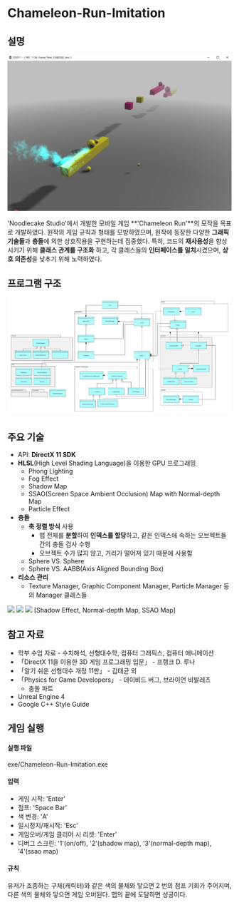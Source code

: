 # Chameleon-Run-Imitation

## 설명

![image01](./ScreenShot/image01.jpg)

'Noodlecake Studio'에서 개발한 모바일 게임 **'Chameleon Run'**의 모작을 목표로 개발하였다.
원작의 게임 규칙과 형태를 모방하였으며, 원작에 등장한 다양한 **그래픽 기술들**과 **충돌**에 의한 상호작용을 구현하는데 집중했다.
특히, 코드의 **재사용성**을 향상시키기 위해 **클래스 관계를 구조화** 하고, 각 클래스들의 **인터페이스를 일치**시켰으며, **상호 의존성**을 낮추기 위해 노력하였다.


## 프로그램 구조

![ClassDiagram.jpeg](./ScreenShot/ClassDiagram.jpeg)


## 주요 기술

* API: **DirectX 11 SDK**
* **HLSL**(High Level Shading Language)을 이용한 GPU 프로그래밍
	* Phong Lighting
	* Fog Effect
	* Shadow Map
	* SSAO(Screen Space Ambient Occlusion) Map with Normal-depth Map
	* Particle Effect
* **충돌**
	* **축 정렬 방식** 사용
		* 맵 전체를 **분할**하여 **인덱스를 할당**하고, 같은 인덱스에 속하는 오브젝트들 간의 충돌 검사 수행
		* 오브젝트 수가 많지 않고, 거리가 떨어져 있기 때문에 사용함
	* Sphere VS. Sphere
	* Sphere VS. AABB(Axis Aligned Bounding Box)
* **리소스 관리**
	* Texture Manager, Graphic Component Manager, Particle Manager 등의 Manager 클래스들

<image src="./ScreenShot/image04.jpg" width="20%"></image> <image src="./ScreenShot/image02.jpg" width="30%"></image> <image src="./ScreenShot/image03.jpg" width="35%"></image>
[Shadow Effect, Normal-depth Map, SSAO Map]

## 참고 자료

* 학부 수업 자료 - 수치해석, 선형대수학, 컴퓨터 그래픽스, 컴퓨터 애니메이션
* 「DirectX 11을 이용한 3D 게임 프로그래밍 입문」 - 프랭크 D. 루나
* 「알기 쉬운 선형대수 개정 11판」 - 김태균 외
* 「Physics for Game Developers」 - 데이비드 버그, 브라이언 비발레츠
	* 충돌 파트
* Unreal Engine 4
* Google C++ Style Guide


## 게임 실행
#### 실행 파일
exe/Chameleon-Run-Imitation.exe

#### 입력
* 게임 시작: 'Enter'
* 점프: 'Space Bar'
* 색 변경: 'A'
* 일시정지/재시작: 'Esc'
* 게임오버/게임 클리어 시 리셋: 'Enter'
* 디버그 스크린: '1'(on/off), '2'(shadow map), '3'(normal-depth map), '4'(ssao map)

#### 규칙

유저가 조종하는 구체(캐릭터)와 같은 색의 물체와 닿으면 2 번의 점프 기회가 주어지며, 다른 색의 물체와 닿으면 게임 오버된다. 맵의 끝에 도달하면 성공이다.
